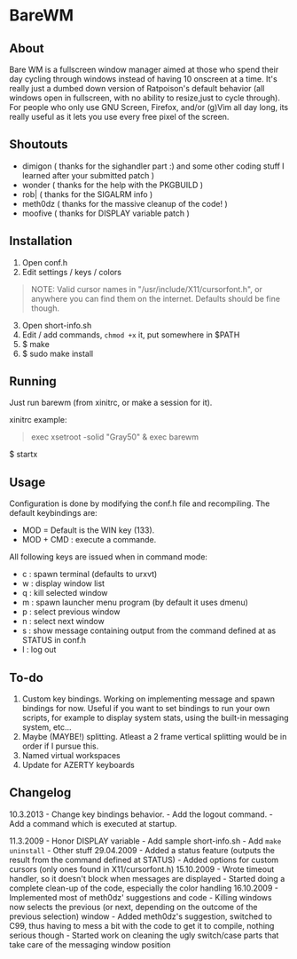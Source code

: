 # BareWM

## About

Bare WM is a fullscreen window manager aimed at those who spend their day cycling through windows instead of having 10 onscreen at a time.
It's really just a dumbed down version of Ratpoison's default behavior (all windows open in fullscreen, with no ability to resize,just to cycle through).
For people who only use GNU Screen, Firefox, and/or (g)Vim all day long, its really useful as it lets you use every free pixel of the screen.

## Shoutouts

- dimigon ( thanks for the sighandler part :) and some other coding stuff I learned after your submitted patch )
- wonder  ( thanks for the help with the PKGBUILD )
- rob|    ( thanks for the SIGALRM info )
- meth0dz ( thanks for the massive cleanup of the code! )
- moofive ( thanks for DISPLAY variable patch )

## Installation

1. Open conf.h
2. Edit settings / keys / colors
> NOTE: Valid cursor names in "/usr/include/X11/cursorfont.h", or anywhere you can find them on the internet. Defaults should be fine though.
3. Open short-info.sh
4. Edit / add commands, `chmod +x` it, put somewhere in $PATH
5. $ make
6. $ sudo make install

## Running

Just run barewm (from xinitrc, or make a session for it).

xinitrc example:
> exec xsetroot -solid "Gray50" &
> exec barewm

$ startx

## Usage

Configuration is done by modifying the conf.h file and recompiling.
The default keybindings are:
- MOD = Default is the WIN key (133).
- MOD + CMD : execute a commande.

All following keys are issued when in command mode:
- c : spawn terminal (defaults to urxvt)
- w : display window list
- q : kill selected window
- m : spawn launcher menu program (by default it uses dmenu)
- p : select previous window
- n : select next window
- s : show message containing output from the command defined at as STATUS in conf.h
- l : log out

## To-do

1. Custom key bindings. Working on implementing message and spawn bindings for now. Useful if you want to set bindings to run your own scripts, for example to display system stats, using the built-in messaging system, etc...
2. Maybe (MAYBE!) splitting. Atleast a 2 frame vertical splitting would be in order if I pursue this.
3. Named virtual workspaces
4. Update for AZERTY keyboards


## Changelog

10.3.2013
           - Change key bindings behavior.
           - Add the logout command.
           - Add a command which is executed at startup.

11.3.2009
           - Honor DISPLAY variable
           - Add sample short-info.sh
           - Add `make uninstall`
           - Other stuff
29.04.2009
           - Added a status feature (outputs the result from the command defined at STATUS)
           - Added options for custom cursors (only ones found in X11/cursorfont.h)
15.10.2009
           - Wrote timeout handler, so it doesn't block when messages are displayed
           - Started doing a complete clean-up of the code, especially the color handling
16.10.2009
           - Implemented most of meth0dz' suggestions and code
           - Killing windows now selects the previous (or next, depending on the outcome
             of the previous selection) window
           - Added meth0dz's suggestion, switched to C99, thus having to mess a bit with the
             code to get it to compile, nothing serious though
           - Started work on cleaning the ugly switch/case parts that take care of the
             messaging window position
